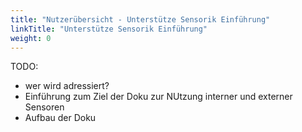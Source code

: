 ```yaml
---
title: "Nutzerübersicht - Unterstütze Sensorik Einführung"
linkTitle: "Unterstütze Sensorik Einführung"
weight: 0
---
```


TODO:
- wer wird adressiert?
- Einführung zum Ziel der Doku zur NUtzung interner und externer Sensoren
- Aufbau der Doku